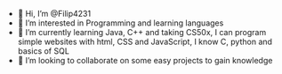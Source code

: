 - 👋 Hi, I’m @Filip4231
- 👀 I’m interested in Programming and learning languages
- 🌱 I’m currently learning Java, C++ and taking CS50x, I can program simple websites with html, CSS and JavaScript, I know C, python and basics of SQL
- 💞️ I’m looking to collaborate on some easy projects to gain knowledge

<!---
Filip4231/Filip4231 is a ✨ special ✨ repository because its `README.md` (this file) appears on your GitHub profile.
You can click the Preview link to take a look at your changes.
--->
